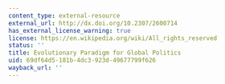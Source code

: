 ```yaml
---
content_type: external-resource
external_url: http://dx.doi.org/10.2307/2600714
has_external_license_warning: true
license: https://en.wikipedia.org/wiki/All_rights_reserved
status: ''
title: Evolutionary Paradigm for Global Politics
uid: 69df64d5-181b-4dc3-923d-49677799f626
wayback_url: ''
---
```

